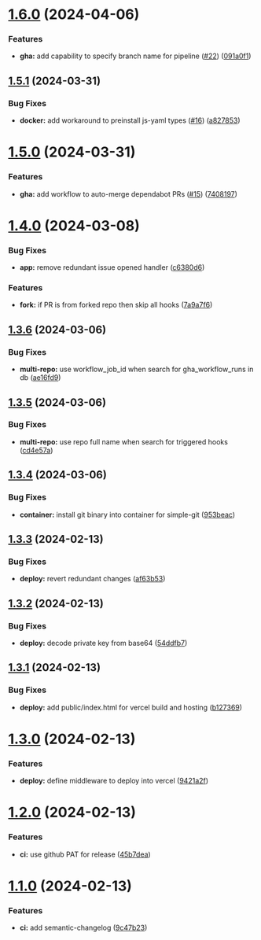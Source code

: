 # [1.6.0](https://github.com/mdolinin/gha-conductor/compare/v1.5.1...v1.6.0) (2024-04-06)


### Features

* **gha:** add capability to specify branch name for pipeline ([#22](https://github.com/mdolinin/gha-conductor/issues/22)) ([091a0f1](https://github.com/mdolinin/gha-conductor/commit/091a0f1fe34d90d420dff6717723b0a59d1d391b))

## [1.5.1](https://github.com/mdolinin/gha-conductor/compare/v1.5.0...v1.5.1) (2024-03-31)


### Bug Fixes

* **docker:** add workaround to preinstall js-yaml types ([#16](https://github.com/mdolinin/gha-conductor/issues/16)) ([a827853](https://github.com/mdolinin/gha-conductor/commit/a8278539e8bbcd28491439d09b5a954ba36c0153))

# [1.5.0](https://github.com/mdolinin/gha-conductor/compare/v1.4.0...v1.5.0) (2024-03-31)


### Features

* **gha:** add workflow to auto-merge dependabot PRs ([#15](https://github.com/mdolinin/gha-conductor/issues/15)) ([7408197](https://github.com/mdolinin/gha-conductor/commit/74081978596f27827ef0f432f2cfa3ac51c9bc8f))

# [1.4.0](https://github.com/mdolinin/gha-conductor/compare/v1.3.6...v1.4.0) (2024-03-08)


### Bug Fixes

* **app:** remove redundant issue opened handler ([c6380d6](https://github.com/mdolinin/gha-conductor/commit/c6380d6bcf499e43bc5e507c026981622800b15d))


### Features

* **fork:** if PR is from forked repo then skip all hooks ([7a9a7f6](https://github.com/mdolinin/gha-conductor/commit/7a9a7f68dc966118c59d8af37bf841e907d0ac14))

## [1.3.6](https://github.com/mdolinin/gha-conductor/compare/v1.3.5...v1.3.6) (2024-03-06)


### Bug Fixes

* **multi-repo:** use workflow_job_id when search for gha_workflow_runs in db ([ae16fd9](https://github.com/mdolinin/gha-conductor/commit/ae16fd95ea607c273524d5cb8ab4f89eacdc7267))

## [1.3.5](https://github.com/mdolinin/gha-conductor/compare/v1.3.4...v1.3.5) (2024-03-06)


### Bug Fixes

* **multi-repo:** use repo full name when search for triggered hooks ([cd4e57a](https://github.com/mdolinin/gha-conductor/commit/cd4e57a128d09a5557dd44c52ba258c7ca87e0fc))

## [1.3.4](https://github.com/mdolinin/gha-conductor/compare/v1.3.3...v1.3.4) (2024-03-06)


### Bug Fixes

* **container:** install git binary into container for simple-git ([953beac](https://github.com/mdolinin/gha-conductor/commit/953beac1cb2f7366f94c14d28d0fa81b2b9fb8cc))

## [1.3.3](https://github.com/mdolinin/gha-conductor/compare/v1.3.2...v1.3.3) (2024-02-13)


### Bug Fixes

* **deploy:** revert redundant changes ([af63b53](https://github.com/mdolinin/gha-conductor/commit/af63b537b280f03a7c0253df4503b2cd6f7e95b7))

## [1.3.2](https://github.com/mdolinin/gha-conductor/compare/v1.3.1...v1.3.2) (2024-02-13)


### Bug Fixes

* **deploy:** decode private key from base64 ([54ddfb7](https://github.com/mdolinin/gha-conductor/commit/54ddfb73c1eb2d5f23f059a0fd97ae8d07a89484))

## [1.3.1](https://github.com/mdolinin/gha-conductor/compare/v1.3.0...v1.3.1) (2024-02-13)


### Bug Fixes

* **deploy:** add public/index.html for vercel build and hosting ([b127369](https://github.com/mdolinin/gha-conductor/commit/b127369ae030f055083c90d9ab87f95ad2c76926))

# [1.3.0](https://github.com/mdolinin/gha-conductor/compare/v1.2.0...v1.3.0) (2024-02-13)


### Features

* **deploy:** define middleware to deploy into vercel ([9421a2f](https://github.com/mdolinin/gha-conductor/commit/9421a2f42698ea0b9ad4cb40633a696fc9622dde))

# [1.2.0](https://github.com/mdolinin/gha-conductor/compare/v1.1.0...v1.2.0) (2024-02-13)


### Features

* **ci:** use github PAT for release ([45b7dea](https://github.com/mdolinin/gha-conductor/commit/45b7dea81499bba50cf1a8ca28317448d2fae069))

# [1.1.0](https://github.com/mdolinin/gha-conductor/compare/v1.0.0...v1.1.0) (2024-02-13)


### Features

* **ci:** add semantic-changelog ([9c47b23](https://github.com/mdolinin/gha-conductor/commit/9c47b23c234e6c59de47707dc8bfb871cc2b91b4))
